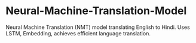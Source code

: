 # Neural-Machine-Translation-Model
Neural Machine Translation (NMT) model translating English to Hindi. Uses LSTM, Embedding, achieves efficient language translation.
